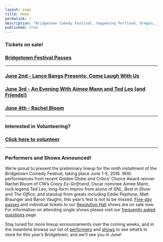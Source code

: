 ```yaml
---
layout: page
title: Home
permalink: /
description: "Bridgetown Comedy Festival, happening Portland, Oregon, June 1st-5th, 2016!"
published: true
---
```


<h3> Tickets on sale!</h3>

<h3>
  <a href="https://www.eventbrite.com/e/2016-bridgetown-comedy-festival-june-1-5-tickets-23824633119" class="btn btn-primary btn-lg btn-block" target="_blank" style="white-space: normal">
  Bridgetown Festival Passes</a>
</h3>
<hr />
<h3>
  <a href="https://www.ticketfly.com/purchase/event/1145325?utm_source=os" class="btn btn-primary btn-lg btn-block" target="_blank" style="white-space: normal">
  June 2nd - Lance Bangs Presents: Come Laugh With Us</a>
</h3>

<h3>
  <a href="https://www.ticketfly.com/purchase/event/1145343?utm_source=os" class="btn btn-primary btn-lg btn-block" target="_blank" style="white-space: normal">
 June 3rd - An Evening With Aimee Mann and Ted Leo (and Friends!)</a>
</h3>

<h3>
  <a href="https://www.ticketfly.com/purchase/event/1145305?utm_source=os" class="btn btn-primary btn-lg btn-block" target="_blank" style="white-space: normal">
  June 4th - Rachel Bloom</a>
</h3>

<hr />


<h3>Interested in Volunteering?</h3>
<h3>
  <a href="http://bridgetown.festivalthing.com/volunteering" class="btn btn-primary btn-lg btn-block" target="_blank" style="white-space: normal">
 Click here to volunteer</a>
</h3>



<hr />

<h3>Performers and Shows Announced!</h3>

<p>We’re proud to present the preliminary lineup for the ninth installment of the Bridgetown Comedy Festival, taking place June 1-5, 2016. With performances from recent Golden Globe and Critics’ Choice Award-winner Rachel Bloom of CW’s <em>Crazy Ex-Girlfriend</em>, Oscar nominee Aimee Mann, rock legend Ted Leo, long-form improv from alums of <em>SNL</em>, <em>Best in Show</em> and <em>The Office</em>, and standup from greats including Eddie Pepitone, Matt Braunger and Baron Vaughn, this year’s fest is not to be missed. <a target="_blank" href="http://www.eventbrite.com/e/2016-bridgetown-comedy-festival-june-1-5-tickets-23824633119">Five-day passes</a> and individual tickets to our <a target="_blank" href="http://www.revolutionhallpdx.com/">Revolution Hall</a> shows are on sale now. For information on attending single shows please visit our <a href="http://www.bridgetowncomedy.com/faqs">frequently asked questions</a> page</p>

<p>Stay tuned for more lineup announcements over the coming weeks, and in the meantime browse our list of <a href="/performers">performers</a> and <a href="/shows">shows</a> to see what’s in store for this year’s Bridgetown, and we’ll see you in June!</p>
